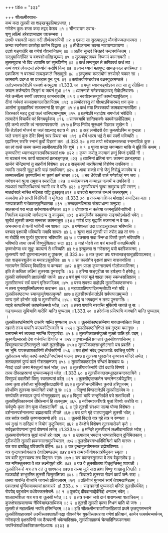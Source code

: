 +++
title = "३३३"

+++
श्रीलक्ष्मीरुवाच-  
कथं कदा तुलसी सा शङ्खचूडप्रियाऽभवत् ।  
गणेशेन कुतः शप्ता कदा तद्वद केशव ॥१ ॥
श्रीनारायण उवाच-  
शृणु लक्ष्मि! हरेराज्ञामादाय पद्मसम्भवा ।  
लक्ष्मीः पद्मावती जाता नदी तीर्थस्वरूपिणी ॥२ ॥
एकदा सा सुरूपाऽभूद् यौवनोज्ज्वलभास्वरा ।  
कन्या स्वर्गसमा वरारोहा कामेन विह्वला ॥३ ॥
तीर्थेऽटमाना तपसा नारायणपरायणा ।  
ददर्श गङ्गातीरे सा गणेशं यौवनान्वितम् ॥४ ॥
अतीव सुन्दरं चित्तहरं चन्दनगन्धितम् ।  
सद्भूषाभिर्दीपितं च वक्त्रशोभातिहृच्छ्रयम् ॥५ ॥
सुरूपपुष्टावयवं निष्कामं कामनावती ।  
तुलस्युवाच भो विप्र ध्यायसि कां सुरूपिणीम् ॥६ ॥
कथं लम्बमुदर ते करिवक्त्रं कथं तव ।  
कथं वक्त्रं त्वेकदन्तं हरेर्ध्यानं करोषि किम् ॥७ ॥
त्यज ध्यानं महापुष्ट सायङ्काल उपस्थितः ।  
एकाकिना न वस्तव्यं सायङ्काले निशामुखे ॥८ ॥
इत्युक्त्वा करसंयोगं तस्योदरे चकार सा ।  
कामबाणैः प्रदग्धा सा प्रजहास पुनः पुनः ॥९ ॥
कपोलयोर्गण्डयोश्च वक्षस्युदरमण्डले ।  
ततोऽप्यधःप्रदेशेऽपि पस्पर्श करमुद्रया ॥1.333.१० ॥
बभूव ध्यानभङ्गोऽस्य तदा सा तु रतिप्रिया ।  
जघान तर्जन्यग्रेण लिङ्गं च जघनं मुधा ॥११ ॥
ध्याननाशे गणेशस्याऽभवद् रोषोऽनिवारणः ।  
नेत्रे उन्मील्य रमणीं त्वपश्यत् कामनावतीम् ॥१ २॥
नवयौवनसम्पूर्णां काभवेगप्रपूरिताम् ।  
दीनां नर्मपरां कामदावानलातितापिताम् ॥१३ ॥
लम्बोदरस्तु तां वीक्ष्याऽविचारयत् क्षणं कृपः ।  
आर्तानां दुःखहारित्वं सज्जनानां हि साधुता ॥१ ४॥
कथं मया तिरस्कार्या कामदावानलार्दिता ।  
तिरस्कारे महद् दुःखं फलं चानिष्टमाप्नुयाम् ॥१५ ॥
ग्रहणेऽपि महादोषः सगर्भात्वं भवेदिति ।  
तस्मादेनं विचार्यैव परं विनयपूर्वकम् ॥१६ ॥
सान्त्वयामि शान्तिवाक्यैः कामवेगप्रपीडिताम् ।  
एहि कन्ये तापसि त्वं नारायणपरायणे! ॥१ ७॥
तिष्ठ निषीद सुस्थाने विहरात्र सुखेन वै ।  
किं तेऽपेक्ष्यं भोजनं वा जलं वाऽन्यद् वदात्र मे ॥१८ ॥
अहं लम्बोदरो देवः कुरूपोऽस्मि च वृन्दलः ।  
जले स्नानं कुरु देवि! विष्णुं स्मर स्थिरा भव ॥१९ ॥
धैर्यं धारय भद्रं ते मम स्पर्शे भविष्यति ।  
एह्यस्मिन् सरसि स्नानं कुर्वो विहरणं ततः ॥1.333.२० ॥
तव तापो भवेच्छान्तस्तथा स्नानादिकं कुरु ।  
का त्वं वत्से कस्य कन्या लक्ष्मीरूपाऽसि किं शुभे । २ १ ॥
पूज्या वन्द्या जगन्माता भासि मे ब्रूहि किं कथम् ।  
कृष्णपत्नि! ध्यानभङ्गस्तपस्वितपसां क्षयः ॥२२ ॥
कृष्णः करोतु कल्याणं हन्तुं विघ्नं द्वयोर्हि नौ ।  
मा चञ्चलं मनः कार्यं चाञ्चल्यं व्रतभङ्गकृत् ॥२३ ॥
ध्यानिनां व्रतिनां रागः कामना व्रतभङ्गदा ।  
खर्जनं चेन्द्रियाणां तु सहनीयं विशेषत ॥२४॥
सङ्कल्पो मारयितव्यो विशेषेण तपस्विना ।  
त्वमसि तापसी सुभ्रु! व्रती चाहं समाधिमान् ॥२५ ॥
आवां शक्तो मनो जेतुं निरोद्धुं काममेव च ।  
तस्माल्लक्ष्मि! कृष्णपत्नि! मा कृष्णं कर्म चाचर ॥२६ ॥
भव धैर्यवती बाले गणेशोऽहं गण जय ।  
गणेशवचनं श्रुत्वा तमुवाच स्मरार्दिता ॥२७ ॥
धर्मात्मजस्य कन्याऽहं पत्यर्थं च तपस्विनी ।  
तपःफलं स्वामिलब्धिस्त्वं स्वामी भव मे पतिः ॥२८ ॥
तुलसीवचनं श्रुत्वा तामुवाच हरिं स्मरन् ।  
मातर्दारग्रहे नास्ति मदिच्छा यद्धि दुःखकृत्॥२९ ॥
दारग्रहो महाजालं बन्धनं कलहगृहम् ।  
कामसेवा हरेः प्राप्तौ विरोधिनी न मुक्तिदा ॥1.333.३० ॥
तपस्यानाशिका मोक्षद्वारे कपाटिका मता ।  
गलपाशकरी गर्भकारागृहनिवासदा ॥३१ ॥
तत्त्वज्ञानविनाशा संशयाधाना जनुप्रदा ।  
साहसानां परा माता सर्वमायाकरण्डिका ॥३२ ॥
दोषाश्रया न कर्तव्या कामसृतिविनाशिनी ।  
निवर्तस्व महामाये! मार्गयाऽन्यं तु कामुकम् ॥३३ ॥
कामुकेनैव कामुक्याः सङ्गमोऽर्थप्रदो भवेत् ।  
श्रुत्वैवं तुलसी कन्या सन्तप्ता कामनातुरा ॥३४॥
गणेशं प्राह गृह्णासि भजमानां न वै यतः ।  
अभजमाना ते पत्नी भाविनी मम शापतः ॥३५ ॥
गणेशस्तां तदा प्राहाऽसुरग्रस्ता भविष्यसि ।  
पश्चाद् वृक्षमयी भविष्यसि ममापि शापतः ॥३ ६ ॥
श्रुत्वा शापं तुलसी सा रुरोद प्राह तां गणः ।  
मा रोदीहि मम पूज्ये! पुष्पसारा भविष्यसि ॥३ ७ ॥
पत्रसारा सदा स्निग्धा विष्णौ कृष्णे भविष्यसि ।  
भविष्यति त्वया त्वर्च्ये विष्णुर्मुक्तिप्रदः सदा ॥३८ ॥
नाहं भोक्ष्ये तव पत्रं मञ्जरीं काष्ठमित्यपि ।  
कृष्णभोग्या भव सुभ्रु! कल्याणं ते भविष्यति ॥३ ९॥
इत्युक्त्वा स गणेशस्तु ययौ बदरिकावनम् ।  
तुलस्यपि ययौ दूयमानाऽन्तरा तु पुष्करम् ॥1.333.४० ॥
तत्र कृत्वा तपः पश्चाच्छङ्खचूडप्रियाऽभवत् ।  
ततः शङ्करशूलेन स ममाराऽसुराधिपः ॥४ १ ॥
सा कलांशेन वृक्षत्वं प्राप्ता नारायणप्रिया ।  
नारायणेन विधिवद् विवाहिता च कन्यका ॥४२ ॥
पुनः प्राप्ता कृष्णनारायणं गोलोकवासिनम् ।  
इति ते कथिता लक्ष्मि! तुलस्याः पुनरावृतिः ।४३ ॥
हरिणा सङ्गृहीता सा हर्यङ्गा वै हरेर्वधूः ।  
तुलसी सर्वपापानि प्रक्षालयति पद्मजे ॥४४॥
पत्रं पुष्पं फलं मूलं शाखा त्वक् स्कन्धसञ्ज्ञितम् ।  
तुलसीसम्भवं सर्वं पावनं मृत्तिकादिकम् ॥४५ ॥
यस्य शवस्य दाहोऽपि तुलसीकाष्ठसम्भत्रः ।  
न तस्य पुनरावृत्तिर्मोक्षगस्य कदाचन ॥४६ ॥
महापापातिपापादिसम्भृतोऽपि नरो यदि ।  
तुलसीकाष्ठदग्धः स्यान्मृत्युवेगात्प्रमुच्यते ॥४७॥
तुलसीस्पर्शकर्ताऽपि सर्वपापात्प्रमुच्यते ।  
यस्य मृतो हरेर्नाम दाहे च तुलसीसमिध् ॥४८॥
श्राद्धे च भगवद्दानं न तस्य पुनरागतिः ।  
यद्दाहे काष्ठनिचये काष्ठमेकमथो भवेत् ॥४९ ॥
तस्य पापानि नश्यन्ति मुक्तिगो जायते तु सः ।  
गङ्गाम्भसा सुमिश्राणि वारीणि यान्ति पुण्यताम् ॥1.333.५० ॥
हरेर्नाम्ना प्रमिश्राणि वाक्यानि यान्ति पुण्यताम् ।  
तुलसीकाष्ठमिश्राणि दारूणि यान्ति पुण्यताम् ॥५१ ॥
तुलसीकाष्ठसम्मिश्रा यावत्प्रज्वलिता चिता ।  
दह्यन्ते तस्य पापानि कल्पकोटिभवानि च ॥५२॥
तुलसीकाष्ठनिक्षिप्तं शवं दृष्ट्वा यमानुगाः ।  
पलायन्ते नरं त्यक्त्वा नयन्ति विष्णुपार्षदाः ॥५ ३ ॥
तुलसीकाष्ठसंयुक्तो मुक्तो याति हरेः पदम् ।  
सुस्वर्गेऽप्सरसो देवा वर्धयन्ति क्षिपन्ति च ॥५४॥
पुष्पाञ्जलिं प्रगन्तारं तुलसीशववासिनम् ।  
विष्णुश्चास्याऽतिसन्तुष्टो भवते तुलसीजुषः ॥५५॥
तुलसीकाष्ठसम्भूतोऽनलो यत्र प्रवर्तते ।  
सा भूमिः पापसन्नाशकारिणी तीर्थरूपिणी ॥५६ ॥
यत्र होमो भवेद् वृन्दाकाष्ठैः क्वचित्तु पर्वणि ।  
तुहोस्तस्य भवेत् काष्ठे काष्ठेऽग्निष्टोमजं फलम् ॥५७॥
तुलस्या धूपदानेन कृष्णस्य मन्दिरे लभेत् ।  
शतयज्ञसमं पुण्यं फलं गोशतदानजम् ॥५८ ॥
तुलसीकाष्ठदाहेन रन्धितं केशवाय यः ।  
नैवद्यं ददते तस्य मेरुतुल्यं फलं भवेत् ॥५९ ॥
तुलसीपावकेनापि दीपं ददाति विष्णवे ।  
तस्य दीपसहस्राणां पुण्यमाज्यकृतं भवेत् ॥1.333.६० ॥
तुलसीकाष्ठसम्भूतद्रवचन्दनदायिने ।  
विष्णुपदं ददातीशो विष्णुः स्वसाम्यतां ददेत् ॥६१ ॥
तुलसीघृष्टजातेन चन्दनेनाऽर्चयेद्धरिम् ।  
तस्य कृपा हरेर्बोध्या भुक्तिमुक्तिप्रदायिनी ॥६२॥
तुलसीचन्दनैर्लिप्तः कुरुते हरिपूजनम् ।  
हरेर्धाम्नि तुलस्या सम्मानितो रमते तु सः ॥६३ ॥
पितॄणां पिण्डदानेऽपि तुलसीदलमेव यः ।  
समर्पयति तस्याऽत्र पुण्यं भोगसुखप्रदम् ॥६४॥
पितॄणां चापि सन्तृप्तिर्दले पत्रे शताब्दिकी ।  
तुलसीमृत्तिकास्नानं तीर्थस्नानं हि तत्स्मृतम् ॥६५ ॥
नवीनमञ्जरीपत्रैः पूजां विष्णोः करोति यः ।  
सर्वपुष्पैः कृता तेन पूजा मोक्षप्रदायिनी ॥६ ६ ॥
गृहे तुलसी संरक्ष्या पाल्या पोष्या विशेषतः ।  
दर्शनात्स्पर्शनात्तस्या ब्रह्महत्यादि लीयते ॥६७॥
यत्र ग्रामे गृहे वाट्यामुद्याने तुलसी भवेत् ।  
तत्र सर्वत्र वसति कृष्णनारायणो हरिः ॥६८ ॥
तुलसी विद्यते यत्र गृहे तत्र न रुग्णता ।  
भयं दुःखं न दारिद्र्यं न वियोगं कुटुम्बिनाम् ॥६९ ॥
देवक्षेत्रे विशेषण तुलस्यारोपणे कृते ।  
सर्ववृक्षारोपणानां पुण्यं पोषणजं लभेत् ॥1.333.७ ० ॥
मन्दिरे तुलसीदानं लक्ष्मीदानाधिकं भवेत् ।  
तुलस्यारोपणेनात्र सुखं चान्ते हरेः पदम् ॥७ १ ॥
उत्पातान् भयदान् भाग्यहानिदान् दुर्निमित्तकान् ।  
दूरीकरोति तुलसी ह्यकस्मात्समुपस्थितान् ॥७२॥
तुलसीपत्रगन्धादिमिश्रितो याति मारुतः ।  
यत्र यत्र दशदिक्षु पवित्रयति देहिनः ॥७३ ॥
यत्र वृन्दामूलयोगस्तत्र ब्रह्मेशविष्णवः ।  
यत्र वृन्दापत्रयोगस्तत्र देवादिमण्डलम् ॥७४॥
यत्र तन्मञ्जीयोगस्तत्रर्षिमुनयः स्मृताः ।  
यत्र वारि तुलस्याश्च तत्र पितृगणः स्मृतः ॥७५॥
यत्र काण्डस्तुलत्या वै तत्र वैकुण्ठमेव ह ।  
यत्र मणिस्तुलस्या वै तत्र लक्ष्मीयुतो हरिः ॥७६ ॥
यत्र वै तुलसीछाया पितृतृप्तिस्तु शाश्वती ।  
तुलसीनिकरो यत्र तत्र दत्तं तु शाश्वतम् ॥७७॥
तस्या मूले सदा ब्रह्मा विष्णुः शाखासु तिष्ठति ।  
मञ्जर्यादौ शम्भुरस्ति तुलसी त्रिसुरात्मिका ॥७८ ॥
शिवालये तुलस्या रोपणं कार्यं जनैः सदा ।  
तस्या यावन्ति बीजानि जायन्ते प्रतिवत्सरम् ॥७९ ॥
प्रतिबीजं युगमानं स्वर्गं तेषामखण्डितम् ।  
एकादश्यां पूर्णिमायाममायां व्रतवासरे ॥1.333.८ ० ॥
सङ्क्रान्तौ पुण्यकाले मन्दिरे तुलसीमर्पयेत् ।  
रोपयेद् बहुभावेन वर्धयेज्जलसेचनैः ॥८ १ ॥
पूजयेद् दीपदानाद्यैर्दरिद्रो धनवान् भवेत् ।  
शालग्रामशिला यत्र यत्र वा तुलसी भवेत् ॥८ २ ॥
तत्र स्नानं जपो दानं वाराणस्याः शताधिकम् ।  
कुरुक्षेत्रात्प्रयागाच्च नैमिषेयाच्छताधिकम् ॥८ २ ॥
तुलसी तुलसी कृत्वा निधनं याति यो जनः ।  
तुलसी तं महालक्ष्मि! नयति हरिमन्दिरम् ॥८४॥
इति श्रीलक्ष्मीनारायणीयसंहितायां प्रथमे कृतयुगसन्ताने तुलसीविवाहाख्याने लक्ष्मीरूपपद्मावतीनद्या यौवनवेगेन युवतीरूपधराया गणेशं प्रतियानं, कामेन पत्यर्थमभ्यर्थनम्, गणेशकृतो वृक्षरूपिणी भव दैत्यपत्नी भवेत्यादिशापः, तुलसीमाहात्म्यं चेत्यादिनिरूपणनामा त्रयस्त्रिंशदधिकत्रिशततमोऽध्यायः ॥३३३ ॥
    
